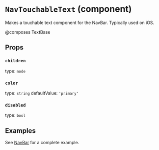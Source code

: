 `NavTouchableText` (component)
==============================

Makes a touchable text component for the NavBar. Typically
used on iOS.

@composes TextBase

Props
-----

### `children`

type: `node`


### `color`

type: `string`
defaultValue: `'primary'`


### `disabled`

type: `bool`

## Examples

See [NavBar](/documentation/NavBar.md) for a complete example.
